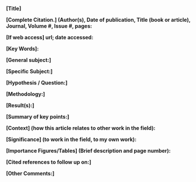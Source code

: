 **[Title]**

**[Complete Citation.] (Author(s), Date of publication,
Title (book or article), Journal, Volume #, Issue #, pages:**

**[If web access] url; date accessed:**

**[Key Words]:**

**[General subject:]**

**[Specific Subject:]**

**[Hypothesis / Question:]**

**[Methodology:]**

**[Result(s):]**

**[Summary of key points:]**

**[Context] (how this article relates to other work in the
field):**

**[Significance] (to work in the field, to my own work):**

**[Importance Figures/Tables] (Brief description and page
number):**

**[Cited references to follow up on:]**

**[Other Comments:]**
